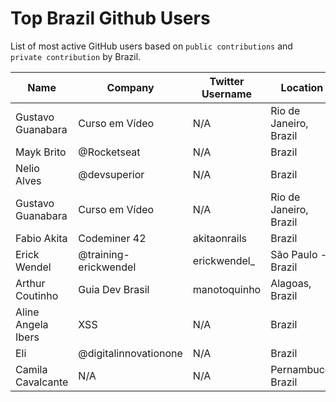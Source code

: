 # Top Brazil Github Users

List of most active GitHub users based on `public contributions` and `private contribution` by Brazil.

<!-- START TOP USERS -->
| Name | Company | Twitter Username | Location | Public Contributions |
|------|---------|------------------|----------|---------------------|
| Gustavo Guanabara | Curso em Vídeo | N/A | Rio de Janeiro, Brazil | 0 |
| Mayk Brito | @Rocketseat  | N/A | Brazil | 55 |
| Nelio Alves | @devsuperior  | N/A | Brazil | 26 |
| Gustavo Guanabara | Curso em Vídeo | N/A | Rio de Janeiro, Brazil | 0 |
| Fabio Akita | Codeminer 42 | akitaonrails | Brazil | 3 |
| Erick Wendel | @training-erickwendel | erickwendel_ | São Paulo - Brazil | 42 |
| Arthur Coutinho | Guia Dev Brasil | manotoquinho | Alagoas, Brazil | 0 |
| Aline Angela Ibers | XSS | N/A | Brazil | 0 |
| Eli | @digitalinnovationone | N/A | Brazil | 0 |
| Camila Cavalcante | N/A | N/A | Pernambuco, Brazil | 1 |
<!-- END TOP USERS -->
